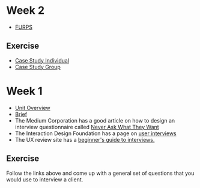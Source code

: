 # Week 2

* [FURPS](https://docs.google.com/presentation/d/1sqW2vP5MMhvk2SPUQlaIUPQDsI-3OijJfoF5OOgiHCs/edit?usp=sharing)

## Exercise

* [Case Study Individual](https://docs.google.com/document/d/1TGEHditXC_XBa_aBE6812WY9b-gtmaJmNXg11s72GS8/edit?usp=sharing)
* [Case Study Group](https://docs.google.com/document/d/1X_-j0fbgXxoB2OnA6dWkWvhosEcRzxusB4lIjzHbjFU/edit?usp=sharing)
<!--
## Answers

* [Case Study Individual](https://docs.google.com/document/d/14NWk1uO2t3lvKKMSB-zmEWEWnlOGbWj5blEQ4DueKak/edit?usp=sharing)
* [Case Study Group](https://docs.google.com/document/d/18fWhAZA5aHWxGhcWRrzhkJ1PqQRK1Y8kugPWAUvqSOg/edit?usp=sharing)
-->

# Week 1

* [Unit Overview](https://docs.google.com/presentation/d/16lRaWKJHANR3Yu3z-bP9o1CAyIfHq7lRLsHtP1GLuHo/edit?usp=sharing)
* [Brief](https://docs.google.com/document/d/14jClyikEEg4y7izCmi8fKC5y-_GAxNU8uuYYHV2w46s/edit?usp=sharing)
* The Medium Corporation has a good article on how to design an interview questionnaire called [Never Ask What They Want](https://medium.com/user-research/never-ask-what-they-want-3-better-questions-to-ask-in-user-interviews-aeddd2a2101e)
* The Interaction Design Foundation has a page on [user interviews](https://www.interaction-design.org/literature/article/how-to-conduct-user-interviews)
* The UX review site has a [beginner's guide to interviews.](https://theuxreview.co.uk/user-interviews-the-beginners-guide/)

## Exercise

Follow the links above and come up with a general set of questions that you would use to interview a client.
 
